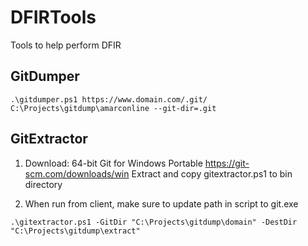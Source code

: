 # DFIRTools
Tools to help perform DFIR

## GitDumper

```
.\gitdumper.ps1 https://www.domain.com/.git/ C:\Projects\gitdump\amarconline --git-dir=.git
```

## GitExtractor

1. Download: 64-bit Git for Windows Portable
https://git-scm.com/downloads/win
Extract and copy gitextractor.ps1 to bin directory

2. When run from client, make sure to update path in script to git.exe

```
.\gitextractor.ps1 -GitDir "C:\Projects\gitdump\domain" -DestDir "C:\Projects\gitdump\extract"
```



